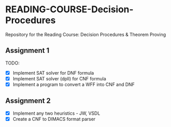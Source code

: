 # READING-COURSE-Decision-Procedures
Repository for the Reading Course: Decision Procedures &amp; Theorem Proving

## Assignment 1
TODO:
- [X] Implement SAT solver for DNF formula
- [X] Implement SAT solver (dpll) for CNF formula
- [X] Implement a program to convert a WFF into CNF and DNF

## Assignment 2
- [X] Implement any two heuristics - JW, VSDL
- [X] Create a CNF to DIMACS format parser
